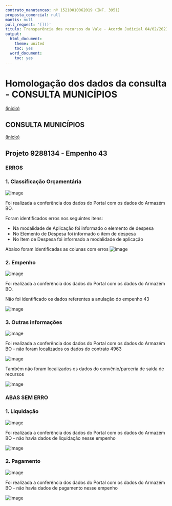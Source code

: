 ```yaml
---
contrato_manutencao: nº 15210010062019 (INF. 3951)
proposta_comercial: null
mantis: null
pull_request: '[]()'
titulo: Transparência dos recursos da Vale - Acordo Judicial 04/02/2021
output:
  html_document:
    theme: united
    toc: yes
  word_document:
    toc: yes
---
```


# Homologação dos dados da consulta - CONSULTA MUNICÍPIOS
<a href="#top">(inicio)</a>

<div class="alert alert-warning">

## CONSULTA MUNICÍPIOS
<a href="#top">(inicio)</a>

## Projeto 9288134 - Empenho 43
  
### ERROS
### 1. Classificação Orçamentária

![image](https://user-images.githubusercontent.com/52920939/166938516-af189f30-e230-4a36-87f2-bf33f7977b3c.png)

Foi realizada a conferência dos dados do Portal com os dados do Armazém BO.

Foram identificados erros nos seguintes itens:
  - Na modalidade de Aplicação foi informado o elemento de despesa
  - No Elemento de Despesa foi informado o item de despesa
  - No Item de Despesa foi informado a modalidade de aplicação

Abaixo foram identificadas as colunas com erros
![image](https://user-images.githubusercontent.com/52920939/166940111-9efb3fe0-bf2b-4749-8fd0-7aa1c9ded7ae.png)

 
### 2. Empenho

![image](https://user-images.githubusercontent.com/52920939/166941929-a8f4e6bd-93e2-4830-9ca6-91a2696f8345.png)

Foi realizada a conferência dos dados do Portal com os dados do Armazém BO.
  
Não foi identificado os dados referentes a anulação do empenho 43

![image](https://user-images.githubusercontent.com/52920939/166942541-51c168c9-45ca-4af1-8a79-5fe03f538794.png)


### 3. Outras informações
  
![image](https://user-images.githubusercontent.com/52920939/166943937-94f17afc-f3bd-48a3-a7ba-b3000a5b26c4.png)

Foi realizada a conferência dos dados do Portal com os dados do Armazém BO - não foram localizados os dados do contrato 4963
  
![image](https://user-images.githubusercontent.com/52920939/166946576-9dc0fa12-8a15-4884-bc1a-a35a5dcdaef1.png)
  
Também não foram localizados os dados do convênio/parceria de saída de recursos
 
![image](https://user-images.githubusercontent.com/52920939/166971268-3d76999f-a2fa-42fc-b4e5-f0ebb9801091.png)


  
  

### ABAS SEM ERRO
### 1. Liquidação

![image](https://user-images.githubusercontent.com/52920939/166942679-39d4598a-308b-49b6-a744-ca1f93cde4e6.png)

Foi realizada a conferência dos dados do Portal com os dados do Armazém BO - não havia dados de liquidação nesse empenho
  
![image](https://user-images.githubusercontent.com/52920939/166942841-c539c70d-f3cf-4a74-a733-07485ef8db71.png)


### 2. Pagamento
  
![image](https://user-images.githubusercontent.com/52920939/166942967-69c815ef-2f4e-4576-9dc7-050c28f4e0ab.png)

Foi realizada a conferência dos dados do Portal com os dados do Armazém BO - não havia dados de pagamento nesse empenho
  
![image](https://user-images.githubusercontent.com/52920939/166943143-ad50c52a-fa87-4aaf-b54d-cd35fdbf7376.png)
